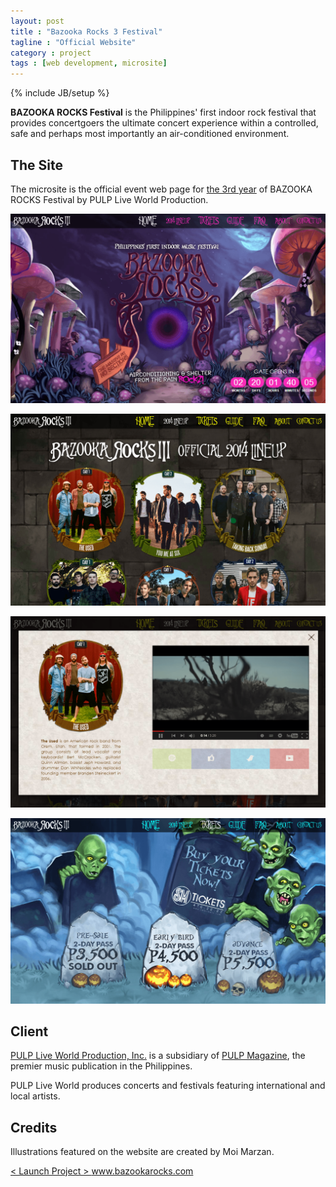 ```yaml
---
layout: post
title : "Bazooka Rocks 3 Festival"
tagline : "Official Website"
category : project
tags : [web development, microsite]
---
```

{% include JB/setup %}

**BAZOOKA ROCKS Festival** is the Philippines' first indoor rock festival that provides concertgoers the ultimate concert experience within a controlled, safe and perhaps most importantly an air-conditioned environment.

## The Site

The microsite is the official event web page for [the 3rd year](http://pulpliveworld.com/shows/2014/bazooka-rocks-3) of BAZOOKA ROCKS Festival by PULP Live World Production.

![Bazooka Rocks 3 - Home](/assets/images/projects/2014/bazooka-rocks-3-home.png) 

![Bazooka Rocks 3 - Lineup](/assets/images/projects/2014/bazooka-rocks-3-lineup.png) 

![Bazooka Rocks 3 - Lineup Overlay](/assets/images/projects/2014/bazooka-rocks-3-lineup-overlay.png) 

![Bazooka Rocks 3 - Tickets](/assets/images/projects/2014/bazooka-rocks-3-tickets.png) 

## Client

[PULP Live World Production, Inc.](/project/pulp-live-world) is a subsidiary of [PULP Magazine](/project/pulp-magazine-live), the premier music publication in the Philippines.
 
PULP Live World produces concerts and festivals featuring international and local artists.

## Credits

Illustrations featured on the website are created by Moi Marzan. 

<div class="launch-website">
<a href="http://www.bazookarocks.com/2014" target="_blank">
&lt; Launch Project &gt; 
<span>www.bazookarocks.com</span>
</a>
</div>

<br />
<br />